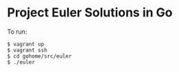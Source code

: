 # Project Euler Solutions in Go

To run:

    $ vagrant up
    $ vagrant ssh
    $ cd gohome/src/euler
    $ ./euler
